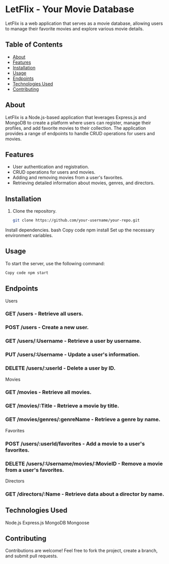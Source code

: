 # LetFlix - Your Movie Database

LetFlix is a web application that serves as a movie database, allowing users to manage their favorite movies and explore various movie details.

## Table of Contents

- [About](#about)
- [Features](#features)
- [Installation](#installation)
- [Usage](#usage)
- [Endpoints](#endpoints)
- [Technologies Used](#technologies-used)
- [Contributing](#contributing)


## About

LetFlix is a Node.js-based application that leverages Express.js and MongoDB to create a platform where users can register, manage their profiles, and add favorite movies to their collection. The application provides a range of endpoints to handle CRUD operations for users and movies.

## Features

- User authentication and registration.
- CRUD operations for users and movies.
- Adding and removing movies from a user's favorites.
- Retrieving detailed information about movies, genres, and directors.

## Installation

1. Clone the repository.
   ```bash
   git clone https://github.com/your-username/your-repo.git
Install dependencies.
bash
Copy code
npm install
Set up the necessary environment variables.
## Usage
To start the server, use the following command:

```bash
Copy code npm start
```

## Endpoints
Users
### GET /users - Retrieve all users.
### POST /users - Create a new user.
### GET /users/:Username - Retrieve a user by username.
### PUT /users/:Username - Update a user's information.
### DELETE /users/:userId - Delete a user by ID.
Movies
### GET /movies - Retrieve all movies.
### GET /movies/:Title - Retrieve a movie by title.
### GET /movies/genres/:genreName - Retrieve a genre by name.
Favorites
### POST /users/:userId/favorites - Add a movie to a user's favorites.
### DELETE /users/:Username/movies/:MovieID - Remove a movie from a user's favorites.
Directors
### GET /directors/:Name - Retrieve data about a director by name.
## Technologies Used
Node.js
Express.js
MongoDB
Mongoose
## Contributing
Contributions are welcome! Feel free to fork the project, create a branch, and submit pull requests.
